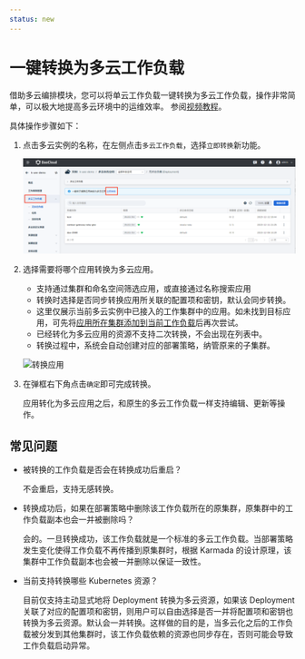 ```yaml
---
status: new
---
```


# 一键转换为多云工作负载

借助多云编排模块，您可以将单云工作负载一键转换为多云工作负载，操作非常简单，可以极大地提高多云环境中的运维效率。
参阅[视频教程](../../videos/use-cases.md#_2)。

具体操作步骤如下：

1. 点击多云实例的名称，在左侧点击`多云工作负载`，选择`立即转换`新功能。

    ![工作负载](../images/promote01.png)

2. 选择需要将哪个应用转换为多云应用。

    - 支持通过集群和命名空间筛选应用，或直接通过名称搜索应用
    - 转换时选择是否同步转换应用所关联的配置项和密钥，默认会同步转换。
    - 这里仅展示当前多云实例中已接入的工作集群中的应用。如未找到目标应用，可先将[应用所在集群添加到当前工作负载](../cluster.md)后再次尝试。
    - 已经转化为多云应用的资源不支持二次转换，不会出现在列表中。
    - 转换过程中，系统会自动创建对应的部署策略，纳管原来的子集群。

    ![转换应用](https://docs.daocloud.io/daocloud-docs-images/docs/kairship/images/promote02.png)

3. 在弹框右下角点击`确定`即可完成转换。

    应用转化为多云应用之后，和原生的多云工作负载一样支持编辑、更新等操作。

## 常见问题

- 被转换的工作负载是否会在转换成功后重启？

    不会重启，支持无感转换。

- 转换成功后，如果在部署策略中删除该工作负载所在的原集群，原集群中的工作负载副本也会一并被删除吗？

    会的。一旦转换成功，该工作负载就是一个标准的多云工作负载。当部署策略发生变化使得工作负载不再传播到原集群时，根据 Karmada 的设计原理，该集群中工作负载副本也会被一并删除以保证一致性。

- 当前支持转换哪些 Kubernetes 资源？

    目前仅支持主动显式地将 Deployment 转换为多云资源，如果该 Deployment 关联了对应的配置项和密钥，则用户可以自由选择是否一并将配置项和密钥也转换为多云资源。默认会一并转换。这样做的目的是，当多云化之后的工作负载被分发到其他集群时，该工作负载依赖的资源也同步存在，否则可能会导致工作负载启动异常。
